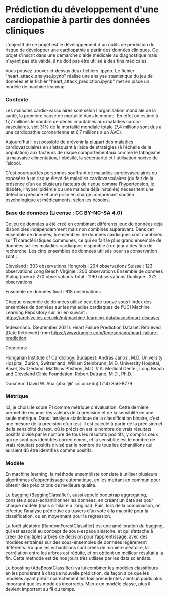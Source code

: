 # Prédiction du développement d'une cardiopathie à partir des données cliniques

L'objectif de ce projet est le développement d'un outils de prédiction du risque de développer une cardiopathie à partir des données cliniques. Ce projet s'inscrit dans une démarche d'aide médicale au diagnostique mais n'ayant pas été validé, il ne doit pas être utilisé à des fins médicales. 

Vous pouvez trouver ci-dessus deux fichiers .ipynb. Le fichier "heart_attack_analyse.ipynb" réalise une analyse stastistique du jeu de données et le fichier "heart_attack_prediction.ipynb" met en place un modèle de machine learning.

### Contexte

Les maladies cardio-vasculaires sont selon l'organisation mondiale de la santé, la première cause de mortalité dans le monde. En effet on estime à 17,7 millions le nombre de décès imputables aux maladies cardio-vasculaires, soit 31% de la mortalité mondiale totale (7,4 millions sont dus à une cardiopathie coronarienne et 6,7 millions à un AVC). 

Aujourd'hui il est possible de prévenir la plupart des maladies cardiovasculaires en s’attaquant à l’aide de stratégies (à l’échelle de la population) aux facteurs de risque comportementaux comme le tabagisme, la mauvaise alimentation, l'obésité, la sédentarité et l'utilisation nocive de l’alcool.

C'est pourquoi les personnes souffrant de maladies cardiovasculaires ou exposées à un risque élevé de maladies cardiovasculaires (du fait de la présence d’un ou plusieurs facteurs de risque comme l’hypertension, le diabète, l’hyperlipidémie ou une maladie déjà installée) nécessitent une détection précoce et une prise en charge comprenant soutien psychologique et médicaments, selon les besoins.

### Base de données (License : CC BY-NC-SA 4.0)

Ce jeu de données a été créé en combinant différents jeux de données déjà disponibles indépendamment mais non combinés auparavant. Dans cet ensemble de données, 5 ensembles de données cardiaques sont combinés sur 11 caractéristiques communes, ce qui en fait le plus grand ensemble de données sur les maladies cardiaques disponible à ce jour à des fins de recherche. Les cinq ensembles de données utilisés pour sa conservation sont :

Cleveland : 303 observations
Hongrois : 294 observations
Suisse : 123 observations
Long Beach Virginie : 200 observations
Ensemble de données Stalog (cœur): 270 observations
Total : 1190 observations
Dupliqué : 272 observations

Ensemble de données final : 918 observations

Chaque ensemble de données utilisé peut être trouvé sous l'index des ensembles de données sur les maladies cardiaques de l'UCI Machine Learning Repository sur le lien suivant : https://archive.ics.uci.edu/ml/machine-learning-databases/heart-disease/

fedesoriano. (September 2021). Heart Failure Prediction Dataset. Retrieved [Date Retrieved] from https://www.kaggle.com/fedesoriano/heart-failure-prediction.

Createurs:

Hungarian Institute of Cardiology. Budapest: Andras Janosi, M.D.
University Hospital, Zurich, Switzerland: William Steinbrunn, M.D.
University Hospital, Basel, Switzerland: Matthias Pfisterer, M.D.
V.A. Medical Center, Long Beach and Cleveland Clinic Foundation: Robert Detrano, M.D., Ph.D.

Donateur: David W. Aha (aha '@' ics.uci.edu) (714) 856-8779

### Métrique

Ici, je choisi le score F1 comme métrique d'évaluation. Cette dernière permet de résumer les valeurs de la précision et de la sensiblité en une seule métrique. Dans l'analyse statistique de la classification binaire, c'est une mesure de la précision d'un test. Il est calculé à partir de la précision et de la sensiblité du test, où la précision est le nombre de vrais résultats positifs divisé par le nombre de tous les résultats positifs, y compris ceux qui ne sont pas identifiés correctement, et la sensiblité est le nombre de vrais résultats positifs divisé par le nombre de tous les échantillons qui auraient dû être identifiés comme positifs. 

### Modèle

En machine learning, la méthode ensembliste consiste à utiliser plusieurs algorithmes d'apprentissage automatique, en les mettant en commun pour obtenir des prédictions de meilleure qualité. 

Le bagging (BaggingClassifier), aussi appelé bootstrap aggregating, consiste à sous-échantillonner les données, en créant un data set pour chaque modèle (mais similaire à l’original). Puis, lors de la combinaison, on effectue l’analyse prédictive au travers d’un vote à la majorité pour la classification, ou en moyennant pour la régression.

La forêt aléatoire (RandomForestClassifier) est une amélioration du bagging, qui est associé au concept de sous-espace aléatoire, et qui s’attache à créer de multiples arbres de décision pour l’apprentissage, avec des modèles entraînés sur des sous-ensembles de données légèrement différents. Vu que les échantillons sont créés de manière aléatoire, la corrélation entre les arbres est réduite, et on obtient un meilleur résultat à la fin. Cette méthode est de nos jours très utilisée par les data scientists.

Le boosting (AdaBoostClassifier) va lui combiner les modèles classifieurs en les pondérant à chaque nouvelle prédiction, de façon à ce que les modèles ayant prédit correctement les fois précédentes aient un poids plus important que les modèles incorrects. Mieux un modèle classe, plus il devient important au fil du temps.
